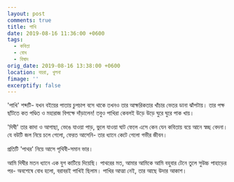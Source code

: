 ```yaml
---
layout: post
comments: true
title: পাখি
date: 2019-08-16 11:36:00 +0600
tags:
  - কবিতা
  - বোধ
  - বিষাদ
orig_date: 2019-08-16 13:38:00 +0600
location: বয়রা, খুলনা
fimage: ''
excerptify: false
---
```


'পাখি' শব্দটি- যখন বইয়ের পাতায় চুপচাপ বসে থাকে
তখনও তার আক্ষরিকতার খাঁচার ভেতর ডানা ঝাঁপটায়।
তার পক্ষ ছাঁটতে কত পণ্ডিত ও মহারাজ বিপক্ষে দাঁড়ালেন!
তবুও পাখিরা কেবলই
উড়ে উড়ে ঘুরে ঘুরে
পাক খায়।

'দিঘী' তার কাদা ও আগাছা,
ভেঙে যাওয়া পাড়, ভুলে যাওয়া ঘাট ফেলে এসে
কেন যেন কবিতায় বয়ে আনে স্বচ্ছ বেদনা।
যে বউটি জল নিয়ে চলে গেলো, ফেরত আসেনি-
তার ধ্যানে কেটে গেলো গভীর জীবন।

প্রতিটি 'পাথর'
নিয়ে আসে পৃথিবী-সমান ভার‌।

আমি দিঘীর মতন ধ্যানে এক যুগ কাটিয়ে দিয়েছি।
পাথরের মত, আমার আমিকে আমি বহুবার টেনে তুলে
সুউচ্চ পাহাড়ের পর-
অবশেষে বোধ হলো, বরাবরই পাখিই ছিলাম।
পাখির আত্মা নেই, তার আছে উদার আকাশ।
